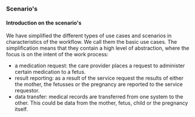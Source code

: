 ### Scenario's

#### Introduction on the scenario's

We have simplified the different types of use cases and scenarios in characteristics of the workflow. We call them the basic use cases. The simplification means that they contain a high level of abstraction, where the focus is on the intent of the work process:

- a medication request: the care provider places a request to administer certain medication to a fetus.
- result reporting: as a result of the service request the results of either the mother, the fetusses or the pregnancy are reported to the service requestor.
- data transfer: medical records are transferred from one system to the other. This could be data from the mother, fetus, child or the pregnancy itself.
